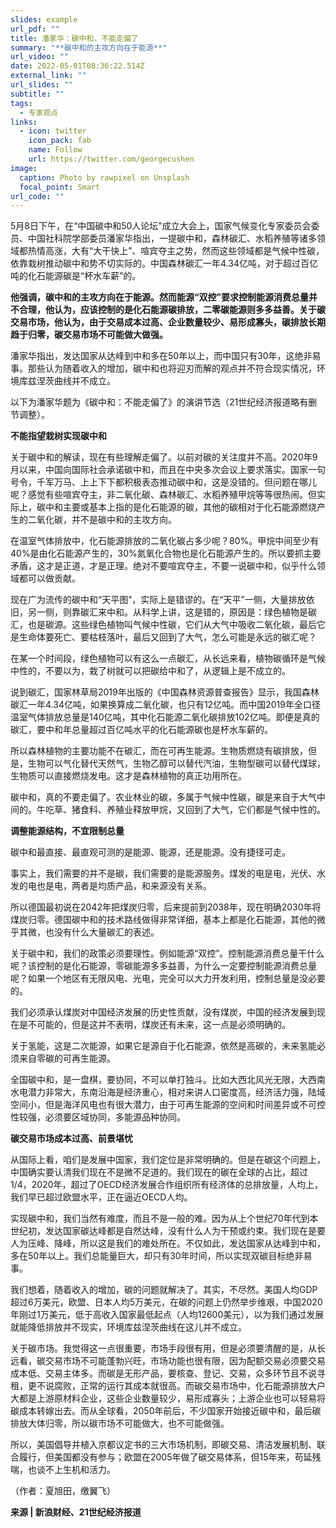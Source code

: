 ```yaml
---
slides: example
url_pdf: ""
title: 潘家华：碳中和，不能走偏了
summary: "**碳中和的主攻方向在于能源**"
url_video: ""
date: 2022-05-01T08:36:22.514Z
external_link: ""
url_slides: ""
subtitle: ""
tags:
  - 专家观点
links:
  - icon: twitter
    icon_pack: fab
    name: Follow
    url: https://twitter.com/georgecushen
image:
  caption: Photo by rawpixel on Unsplash
  focal_point: Smart
url_code: ""
---
```



5月8日下午，在“中国碳中和50人论坛”成立大会上，国家气候变化专家委员会委员、中国社科院学部委员潘家华指出，一提碳中和，森林碳汇、水稻养殖等诸多领域都热情高涨，大有“大干快上”、喧宾夺主之势，然而这些领域都是气候中性碳，依靠栽树推动碳中和势不切实际的。中国森林碳汇一年4.34亿吨，对于超过百亿吨的化石能源碳是“杯水车薪”的。

**他强调，碳中和的主攻方向在于能源。然而能源“双控”要求控制能源消费总量并不合理，他认为，应该控制的是化石能源碳排放，二零碳能源则多多益善。关于碳交易市场，他认为，由于交易成本过高、企业数量较少、易形成寡头，碳排放长期趋于归零，碳交易市场不可能做大做强。**

潘家华指出，发达国家从达峰到中和多在50年以上，而中国只有30年，这绝非易事。那些认为随着收入的增加，碳中和也将迎刃而解的观点并不符合现实情况，环境库兹涅茨曲线并不成立。

以下为潘家华题为《碳中和：不能走偏了》的演讲节选（21世纪经济报道略有删节调整）。

**不能指望栽树实现碳中和**

关于碳中和的解读，现在有些理解走偏了。以前对碳的关注度并不高。2020年9月以来，中国向国际社会承诺碳中和，而且在中央多次会议上要求落实。国家一句号令，千军万马、上上下下都积极表态推动碳中和，这是没错的。但问题在哪儿呢？感觉有些喧宾夺主，非二氧化碳、森林碳汇、水稻养殖甲烷等等很热闹。但实际上，碳中和主要或基本上指的是化石能源的碳，其他的碳相对于化石能源燃烧产生的二氧化碳，并不是碳中和的主攻方向。

在温室气体排放中，化石能源排放的二氧化碳占多少呢？80%。甲烷中间至少有40%是由化石能源产生的，30%氮氧化合物也是化石能源产生的。所以要抓主要矛盾，这才是正道，才是正理。绝对不要喧宾夺主，不要一说碳中和，似乎什么领域都可以做贡献。



现在广为流传的碳中和“天平图”，实际上是错谬的。在“天平”一侧，大量排放依旧，另一侧，则靠碳汇来中和。从科学上讲，这是错的，原因是：绿色植物是碳汇，也是碳源。这些绿色植物叫气候中性碳，它们从大气中吸收二氧化碳，最后它是生命体要死亡、要枯枝落叶，最后又回到了大气，怎么可能是永远的碳汇呢？

在某一个时间段，绿色植物可以有这么一点碳汇，从长远来看，植物碳循环是气候中性的，不要以为，栽了树就可以把碳给中和了，从逻辑上是不成立的。



说到碳汇，国家林草局2019年出版的《中国森林资源普查报告》显示，我国森林碳汇一年4.34亿吨，如果换算成二氧化碳，也只有12亿吨。而中国2019年全口径温室气体排放总量是140亿吨，其中化石能源二氧化碳排放102亿吨。即便是真的碳汇，要中和年总量超过百亿吨水平的化石能源碳也是杯水车薪的。

所以森林植物的主要功能不在碳汇，而在可再生能源。生物质燃烧有碳排放，但是，生物可以气化替代天然气，生物乙醇可以替代汽油，生物型碳可以替代煤球，生物质可以直接燃烧发电。这才是森林植物的真正功用所在。

碳中和，真的不要走偏了。农业林业的碳，多属于气候中性碳，碳是来自于大气中间的。牛吃草、猪食料、养殖业释放甲烷，又回到了大气，它们都是气候中性的。

**调整能源结构，不宜限制总量**

碳中和最直接、最直观可测的是能源、能源，还是能源。没有捷径可走。

事实上，我们需要的并不是碳，我们需要的是能源服务。煤发的电是电，光伏、水发的电也是电，两者是均质产品，和来源没有关系。

所以德国最初说在2042年把煤炭归零，后来提前到2038年，现在明确2030年将煤炭归零。德国碳中和的技术路线做得非常详细，基本上都是化石能源，其他的微乎其微，也没有什么大量碳汇的表述。



关于碳中和，我们的政策必须要理性。例如能源“双控”。控制能源消费总量干什么呢？该控制的是化石能源，零碳能源多多益善，为什么一定要控制能源消费总量呢？如果一个地区有无限风电、光电，完全可以大力开发利用，控制总量是没必要的。

我们必须承认煤炭对中国经济发展的历史性贡献，没有煤炭，中国的经济发展到现在是不可能的，但是这并不表明，煤炭还有未来，这一点是必须明确的。

关于氢能，这是二次能源，如果它是源自于化石能源，依然是高碳的，未来氢能必须来自零碳的可再生能源。



全国碳中和，是一盘棋，要协同，不可以单打独斗。比如大西北风光无限，大西南水电潜力非常大，东南沿海是经济重心，相对来讲人口密度高，经济活力强，陆域空间小，但是海洋风电也有很大潜力，由于可再生能源的空间和时间差异或不可控性较强，必须要区域协同，多能源品种协同。



**碳交易市场成本过高、前景堪忧**

从国际上看，咱们是发展中国家，我们定位是非常明确的。但是在碳这个问题上，中国确实要认清我们现在不是微不足道的。我们现在的碳在全球的占比，超过1/4，2020年，超过了OECD经济发展合作组织所有经济体的总排放量，人均上，我们早已超过欧盟水平，正在逼近OECD人均。



实现碳中和，我们当然有难度，而且不是一般的难。因为从上个世纪70年代到本世纪初，发达国家碳达峰都是自然达峰，没有什么人为干预或约束。我们现在是要人为压峰、降峰，所以这是我们的难处所在。不仅如此，发达国家从达峰到中和，多在50年以上。我们总能量巨大，却只有30年时间，所以实现双碳目标绝非易事。



我们想着，随着收入的增加，碳的问题就解决了。其实，不尽然。美国人均GDP超过6万美元，欧盟、日本人均5万美元，在碳的问题上仍然举步维艰，中国2020年刚过1万美元，低于高收入国家最低起点（人均12600美元），以为我们通过发展就能降低排放并不现实，环境库兹涅茨曲线在这儿并不成立。

关于碳市场。我觉得这一点很重要，市场手段很有用，但是必须要清醒的是，从长远看，碳交易市场不可能蓬勃兴旺，市场功能也很有限，因为配额交易必须要交易成本低、交易主体多。而碳是无形产品，要核查、登记、交易，众多环节且不说寻租，更不说腐败，正常的运行其成本就很高。而碳交易市场中，化石能源排放大户大都是上游原材料企业，这些企业数量较少，易形成寡头；上游企业也可以轻易将碳成本转嫁出去。而从全球看，2050年前后，不少国家开始接近碳中和，最后碳排放大体归零，所以碳市场不可能做大，也不可能做强。

所以，美国倡导并植入京都议定书的三大市场机制，即碳交易、清洁发展机制、联合履行，但美国都没有参与；欧盟在2005年做了碳交易体系，但15年来，苟延残喘，也谈不上生机和活力。

（作者：夏旭田，缴翼飞）

**来源 | 新浪财经、21世纪经济报道**